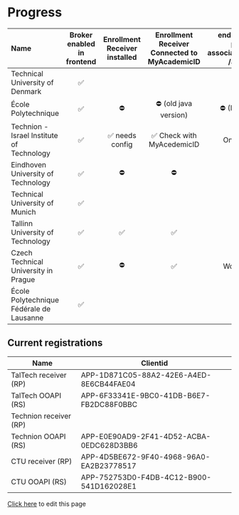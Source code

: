 # Progress

| Name                                      | Broker enabled in frontend | Enrollment Receiver installed | Enrollment Receiver  Connected to MyAcademicID | endpoints available persons/me associations/external/me  /assiciations/ | Connection information in ServiceRegistry | OOAPI endpoints connected to MyacademicID | Test accounts available | Tested incoming student | Tested outgoing student |
| :---------------------------------------- | :------------------------: | :---------------------------: | :--------------------------------------------: | :---------------------------------------------------------------------: | :---------------------------------------: | :---------------------------------------: | :---------------------: | :---------------------: | ----------------------: |
| Technical University of Denmark           |             ✅             |                               |                                                |                                                                         |                                           |                                           |                         |                         |                         |
| École Polytechnique                       |             ✅             |              ⛔               |             ⛔ (old java version)              |                          ⛔ (IP- restrictions)                          |                    ⛔                     |                    ⛔                     |                         |                         |                         |
| Technion - Israel Institute of Technology |             ✅             |       ✅  needs config        |           ✅ Check with MyAcedemicID           |                             Only persons/me                             |                    ⛔                     |                    ⛔                     |                         |                         |                         |
| Eindhoven University of Technology        |             ✅             |              ⛔               |                       ⛔                       |                                   ⛔                                    |                    ⛔                     |                    ⛔                     |           ✅            |                         |                         |
| Technical University of Munich            |             ✅             |                               |                                                |                                                                         |                                           |                                           |                         |                         |                         |
| Tallinn University of Technology          |             ✅             |              ✅               |                       ✅                       |                                   ✅                                    |                    ✅                     |                    ✅                     |                         |                         |                         |
| Czech Technical University in Prague      |             ✅             |              ⛔               |                       ✅                       |                            Work In Progress                             |                    ✅                     |                    ✅                     |                         |                         |                         |
| École Polytechnique Fédérale de Lausanne  |             ✅             |                               |                                                |                                                                         |                                           |                                           |                         |                         |                         |

## Current registrations

| Name                   | Clientid                                 |
| ---------------------- | ---------------------------------------- |
| TalTech receiver (RP)  | APP-1D871C05-88A2-42E6-A4ED-8E6CB44FAE04 |
| TalTech OOAPI (RS)     | APP-6F33341E-9BC0-41DB-B6E7-FB2DC88F0BBC |
| Technion receiver (RP) |                                          |
| Technion OOAPI (RS)    | APP-E0E90AD9-2F41-4D52-ACBA-0EDC628D3BB6 |
| CTU receiver (RP)      | APP-4D5BE672-9F40-4968-96A0-EA2B23778517 |
| CTU OOAPI (RS)         | APP-752753D0-F4DB-4C12-B900-541D162028E1 |

[Click here](https://github.com/SURFnet/eduxchange-eu-tech-docs/edit/main/progress.md)
to edit this page
